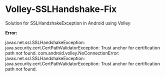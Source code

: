 # Volley-SSLHandshake-Fix
Solution for SSLHandshakeException in Android using Volley


**Error:**

javax.net.ssl.SSLHandshakeException: java.security.cert.CertPathValidatorException: Trust anchor for certification path not found.
com.android.volley.NoConnectionError: javax.net.ssl.SSLHandshakeException: java.security.cert.CertPathValidatorException: Trust anchor for certification path not found.
